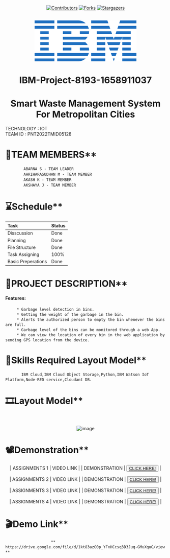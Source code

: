 <div align="center">

[![Contributors][contributors-shield]][contributors-url]
[![Forks][forks-shield]][forks-url]
[![Stargazers][stars-shield]][stars-url]
  
<!-- PROJECT LOGO -->

<br />

  <a href="https://github.com/othneildrew/Best-README-Template">
    <img src="https://github.com/gogulkrish/readmetemp/blob/master/images/IBM_logo.svg.png"  alt="Logo" font="forte" width="320" height="128">
  </a>
                   
  # IBM-Project-8193-1658911037
  </div> 
  
  <div align="center">
  
   # **Smart Waste Management System For Metropolitan Cities**      
   </div> 

TECHNOLOGY : IOT        
TEAM ID : PNT2022TMID05128     

  # 🤙TEAM MEMBERS**    
   ```html                      
           ABARNA S - TEAM LEADER
           AHRIHARASUDHAN M - TEAM MEMBER
           AKASH K - TEAM MEMBER
           AKSHAYA J - TEAM MEMBER
   ```          

  # ⌛Schedule**
  | Task | Status    |
  | :-------- | :------- |
  | Disscussion | Done |
  | Planning | Done |
  | File Structure | Done |
  | Task Assigning | 100% |
  | Basic Preperations | Done |

  # 👀PROJECT DESCRIPTION**  
   #### Features:
         * Garbage level detection in bins.     
         * Getting the weight of the garbage in the bin.      
         * Alerts the authorized person to empty the bin whenever the bins are full.     
         * Garbage level of the bins can be monitored through a web App.        
         * We can view the location of every bin in the web application by sending GPS location from the device.    

   # 🎯Skills Required Layout Model**        
           IBM Cloud,IBM Cloud Object Storage,Python,IBM Watson IoT Platform,Node-RED service,Cloudant DB.
  
  
   # 🎞Layout Model**
   
   <div align="center">
   <p>&nbsp;</p>
   <img width="364" alt="image" src="https://user-images.githubusercontent.com/101011054/200350245-817ac2e1-5a99-403b-a0fa-189e0e78be7e.png">
   </div>
   
   # 📽Demonstration**
   
   <div align="center">  
  
  | ASSIGNMENTS 1 | VIDEO LINK    |
  | DEMONSTRATION | <button> <a href="https://screenrec.com/share/mts31hHi4S ">CLICK HERE!  </a></button>                |
  
  | ASSIGNMENTS 2 | VIDEO LINK    |
  | DEMONSTRATION | <button> <a href="https://screenrec.com/share/eGjWXHAFON">CLICK HERE!  </a></button>                 |
  
  | ASSIGNMENTS 3 | VIDEO LINK    |
  | DEMONSTRATION | <button> <a href="https://screenrec.com/share/Piblrx9gKY">CLICK HERE!  </a></button>                 |
  
  | ASSIGNMENTS 4 | VIDEO LINK    |
  | DEMONSTRATION | <button> <a href="https://screenrec.com/share/K9TtHflJW1">CLICK HERE!  </a></button>                 |      
   </div> 
     
   # 🎬Demo Link**
  
   
  
                        **  https://drive.google.com/file/d/1kt83azO0p_YFxHCcsq3D3Juq-GMuXquG/view  **      
   
   
  [contributors-shield]: https://img.shields.io/github/contributors/IBM-EPBL/IBM-Project-8193-1658911037.svg?style=for-the-badge
  [contributors-url]:https://github.com/IBM-EPBL/IBM-Project-8193-1658911037/graphs/contributors
  [forks-shield]: https://img.shields.io/github/forks/IBM-EPBL/IBM-Project-8193-1658911037.svg?style=for-the-badge
  [forks-url]:https://github.com/IBM-EPBL/IBM-Project-8193-1658911037/network/members
  [stars-shield]: https://img.shields.io/github/stars/IBM-EPBL/IBM-Project-8193-1658911037.svg?style=for-the-badge
  [stars-url]:https://github.com/IBM-EPBL/IBM-Project-8193-1658911037/stargazers
